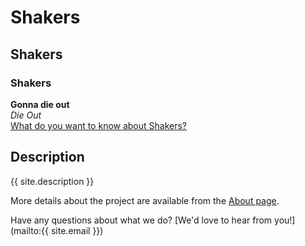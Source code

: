 # Shakers
## Shakers
### Shakers
**Gonna die out**  
*Die Out*  
[What do you want to know about Shakers?](about.md)

## Description
{{ site.description }}

More details about the project are available from the [About page](about).

Have any questions about what we do? [We'd love to hear from you!](mailto:{{ site.email }})


